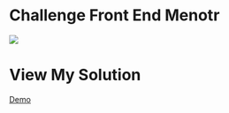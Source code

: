 <h1>Challenge Front End Menotr</h1>

<img src="https://res.cloudinary.com/dz209s6jk/image/upload/f_auto,q_auto:good,w_900/Challenges/zp74vhrxan0bpg43z2uu.jpg"  />
<h1>View My Solution</h1>
<a href="https://into-section-dropdown.netlify.app/">Demo</a>
